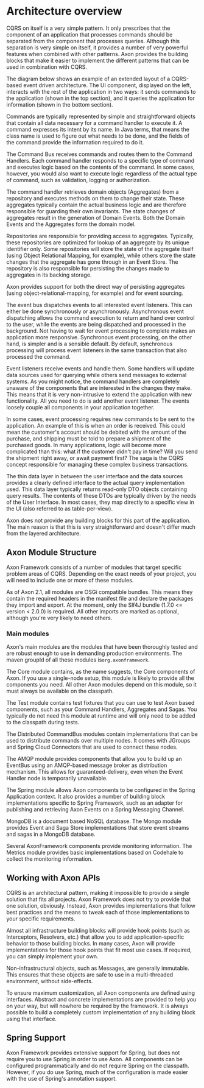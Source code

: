 # Architecture overview

CQRS on itself is a very simple pattern. It only prescribes that the component of an application that processes commands should be separated from the component that processes queries. Although this separation is very simple on itself, it provides a number of very powerful features when combined with other patterns. Axon provides the building blocks that make it easier to implement the different patterns that can be used in combination with CQRS.

The diagram below shows an example of an extended layout of a CQRS-based event driven architecture. The UI component, displayed on the left, interacts with the rest of the application in two ways: it sends commands to the application \(shown in the top section\), and it queries the application for information \(shown in the bottom section\).

Commands are typically represented by simple and straightforward objects that contain all data necessary for a command handler to execute it. A command expresses its intent by its name. In Java terms, that means the class name is used to figure out what needs to be done, and the fields of the command provide the information required to do it.

The Command Bus receives commands and routes them to the Command Handlers. Each command handler responds to a specific type of command and executes logic based on the contents of the command. In some cases, however, you would also want to execute logic regardless of the actual type of command, such as validation, logging or authorization.

The command handler retrieves domain objects \(Aggregates\) from a repository and executes methods on them to change their state. These aggregates typically contain the actual business logic and are therefore responsible for guarding their own invariants. The state changes of aggregates result in the generation of Domain Events. Both the Domain Events and the Aggregates form the domain model.

Repositories are responsible for providing access to aggregates. Typically, these repositories are optimized for lookup of an aggregate by its unique identifier only. Some repositories will store the state of the aggregate itself \(using Object Relational Mapping, for example\), while others store the state changes that the aggregate has gone through in an Event Store. The repository is also responsible for persisting the changes made to aggregates in its backing storage.

Axon provides support for both the direct way of persisting aggregates \(using object-relational-mapping, for example\) and for event sourcing.

The event bus dispatches events to all interested event listeners. This can either be done synchronously or asynchronously. Asynchronous event dispatching allows the command execution to return and hand over control to the user, while the events are being dispatched and processed in the background. Not having to wait for event processing to complete makes an application more responsive. Synchronous event processing, on the other hand, is simpler and is a sensible default. By default, synchronous processing will process event listeners in the same transaction that also processed the command.

Event listeners receive events and handle them. Some handlers will update data sources used for querying while others send messages to external systems. As you might notice, the command handlers are completely unaware of the components that are interested in the changes they make. This means that it is very non-intrusive to extend the application with new functionality. All you need to do is add another event listener. The events loosely couple all components in your application together.

In some cases, event processing requires new commands to be sent to the application. An example of this is when an order is received. This could mean the customer's account should be debited with the amount of the purchase, and shipping must be told to prepare a shipment of the purchased goods. In many applications, logic will become more complicated than this: what if the customer didn't pay in time? Will you send the shipment right away, or await payment first? The saga is the CQRS concept responsible for managing these complex business transactions.

The thin data layer in between the user interface and the data sources provides a clearly defined interface to the actual query implementation used. This data layer typically returns read-only DTO objects containing query results. The contents of these DTOs are typically driven by the needs of the User Interface. In most cases, they map directly to a specific view in the UI \(also referred to as table-per-view\).

Axon does not provide any building blocks for this part of the application. The main reason is that this is very straightforward and doesn't differ much from the layered architecture.

## Axon Module Structure

Axon Framework consists of a number of modules that target specific problem areas of CQRS. Depending on the exact needs of your project, you will need to include one or more of these modules.

As of Axon 2.1, all modules are OSGi compatible bundles. This means they contain the required headers in the manifest file and declare the packages they import and export. At the moment, only the Slf4J bundle \(1.7.0 &lt;= version &lt; 2.0.0\) is required. All other imports are marked as optional, although you're very likely to need others.

### Main modules

Axon's main modules are the modules that have been thoroughly tested and are robust enough to use in demanding production environments. The maven groupId of all these modules is`org.axonframework`.

The Core module contains, as the name suggests, the Core components of Axon. If you use a single-node setup, this module is likely to provide all the components you need. All other Axon modules depend on this module, so it must always be available on the classpath.

The Test module contains test fixtures that you can use to test Axon based components, such as your Command Handlers, Aggregates and Sagas. You typically do not need this module at runtime and will only need to be added to the classpath during tests.

The Distributed CommandBus modules contain implementations that can be used to distribute commands over multiple nodes. It comes with JGroups and Spring Cloud Connectors that are used to connect these nodes.

The AMQP module provides components that allow you to build up an EventBus using an AMQP-based message broker as distribution mechanism. This allows for guaranteed-delivery, even when the Event Handler node is temporarily unavailable.

The Spring module allows Axon components to be configured in the Spring Application context. It also provides a number of building block implementations specific to Spring Framework, such as an adapter for publishing and retrieving Axon Events on a Spring Messaging Channel.

MongoDB is a document based NoSQL database. The Mongo module provides Event and Saga Store implementations that store event streams and sagas in a MongoDB database.

Several AxonFramework components provide monitoring information. The Metrics module provides basic implementations based on Codehale to collect the monitoring information.

## Working with Axon APIs

CQRS is an architectural pattern, making it impossible to provide a single solution that fits all projects. Axon Framework does not try to provide that one solution, obviously. Instead, Axon provides implementations that follow best practices and the means to tweak each of those implementations to your specific requirements.

Almost all infrastructure building blocks will provide hook points \(such as Interceptors, Resolvers, etc.\) that allow you to add application-specific behavior to those building blocks. In many cases, Axon will provide implementations for those hook points that fit most use cases. If required, you can simply implement your own.

Non-infrastructural objects, such as Messages, are generally immutable. This ensures that these objects are safe to use in a multi-threaded environment, without side-effects.

To ensure maximum customization, all Axon components are defined using interfaces. Abstract and concrete implementations are provided to help you on your way, but will nowhere be required by the framework. It is always possible to build a completely custom implementation of any building block using that interface.

## Spring Support

Axon Framework provides extensive support for Spring, but does not require you to use Spring in order to use Axon. All components can be configured programmatically and do not require Spring on the classpath. However, if you do use Spring, much of the configuration is made easier with the use of Spring's annotation support.

